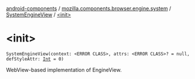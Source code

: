 [android-components](../../index.md) / [mozilla.components.browser.engine.system](../index.md) / [SystemEngineView](index.md) / [&lt;init&gt;](./-init-.md)

# &lt;init&gt;

`SystemEngineView(context: <ERROR CLASS>, attrs: <ERROR CLASS>? = null, defStyleAttr: `[`Int`](https://kotlinlang.org/api/latest/jvm/stdlib/kotlin/-int/index.html)` = 0)`

WebView-based implementation of EngineView.

